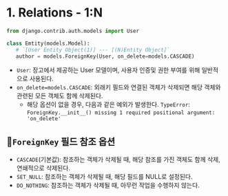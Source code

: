 # 1. Relations - 1:N
```py
from django.contrib.auth.models import User

class Emtity(models.Model):
   # `[User Entity Object(1)] --- [(N)Entity Object]`
   author = models.ForeignKey(User, on_delete=models.CASCADE)
```
- `User`: 장고에서 제공하는 User 모델이며, 사용자 인증및 권한 부여를 위해 일반적으로 사용된다.
- `on_delete=models.CASCADE`: 외래키 필드와 연결된 객체가 삭제되면 해당 객체와 관련된 모든 객체도 함께 삭제된다.
   - 해당 옵션이 없을 경우, 다음과 같은 예외가 발생한다.
   `TypeError`: `ForeignKey.__init__() missing 1 required positional argument: 'on_delete'`

## 📌`ForeignKey` 필드 참조 옵션
- `CASCADE`(기본값): 참조하는 객체가 삭제될 때, 해당 참조를 가진 객체도 함께 삭제, 연쇄적으로 삭제된다.
- `SET_NULL`: 참조하는 객체가 삭제될 때, 해당 필드를 NULL로 설정된다.
- `DO_NOTHING`: 참조하는 객체가 삭제될 때, 아무런 작업을 수행하지 않는다.